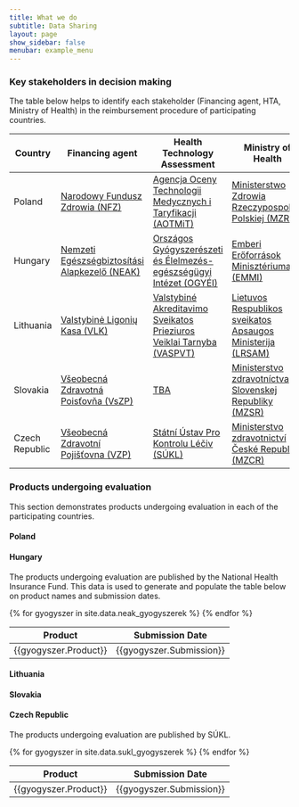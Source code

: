 ```yaml
---
title: What we do
subtitle: Data Sharing
layout: page
show_sidebar: false
menubar: example_menu
---
```


### Key stakeholders in decision making

The table below helps to identify each stakeholder (Financing agent, HTA, Ministry of Health) 
 in the reimbursement procedure of participating countries.

| Country       | Financing agent| Health Technology Assessment | Ministry of Health|
|---------------|----------------|------------------------------|-------------------|
| Poland        | [Narodowy Fundusz Zdrowia (NFZ)](http://www.nfz.gov.pl/) | [Agencja Oceny Technologii Medycznych i Taryfikacji (AOTMiT)](http://www.aotm.gov.pl/www/) | [Ministerstwo Zdrowia Rzeczypospolitej Polskiej (MZRP)](https://www.gov.pl/web/zdrowie/) |
| Hungary       | [Nemzeti Egészségbiztosítási Alapkezelő (NEAK)](http://www.neak.gov.hu) | [Országos Gyógyszerészeti és Élelmezés-egészségügyi Intézet (OGYÉI)](https://ogyei.gov.hu/tei) | [Emberi Erőforrások Minisztériuma (EMMI)](https://www.kormany.hu/hu/emberi-eroforrasok-miniszteriuma) |
| Lithuania     | [Valstybinė Ligonių Kasa (VLK)](http://www.vlk.lt/) | [Valstybiné Akreditavimo Sveikatos Prieziuros Veiklai Tarnyba (VASPVT)](http://www.vaspvt.gov.lt/) | [Lietuvos Respublikos sveikatos Apsaugos Ministerija (LRSAM)](http://sam.lrv.lt/lt/) |
| Slovakia      | [Všeobecná Zdravotná Poisťovňa (VsZP)](https://www.vszp.sk/) | [TBA]() | [Ministerstvo zdravotníctva Slovenskej Republiky (MZSR)](https://www.health.gov.sk/Titulka) |
| Czech Republic| [Všeobecná Zdravotní Pojišťovna (VZP)](https://www.vzp.cz/) | [Státní Ústav Pro Kontrolu Léčiv (SÚKL)](http://www.sukl.cz/) | [Ministerstvo zdravotnictví České Republiky (MZCR)](https://www.mzcr.cz/) |

### Products undergoing evaluation

This section demonstrates products undergoing evaluation in each of the participating countries.

#### Poland

#### Hungary

The products undergoing evaluation are published by the National Health Insurance Fund. This data is used to generate and populate the table below on product names and submission dates.

<table id="table_id">
<thead>
<tr>
<th>Product</th>
<th>Submission Date</th>
</tr>
</thead>
{% for gyogyszer in site.data.neak_gyogyszerek %}
  <tr>
    <td>{{gyogyszer.Product}}</td>
    <td>{{gyogyszer.Submission}}</td>
  </tr>
{% endfor %}
</table>

#### Lithuania

#### Slovakia

#### Czech Republic

The products undergoing evaluation are published by SÚKL.

<table id="table_id2">
<thead>
<tr>
<th>Product</th>
<th>Submission Date</th>
</tr>
</thead>
{% for gyogyszer in site.data.sukl_gyogyszerek %}
  <tr>
    <td>{{gyogyszer.Product}}</td>
    <td>{{gyogyszer.Submission}}</td>
  </tr>
{% endfor %}
</table>
